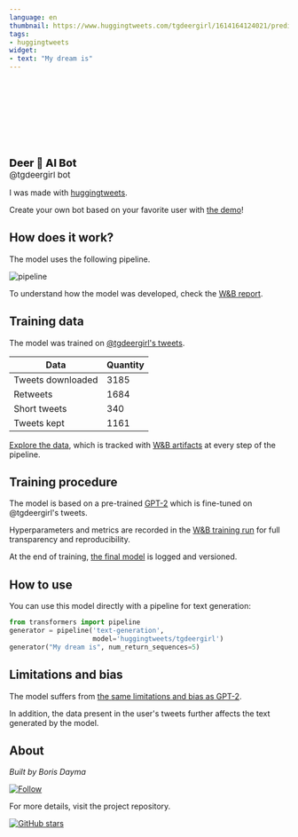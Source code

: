 ```yaml
---
language: en
thumbnail: https://www.huggingtweets.com/tgdeergirl/1614164124021/predictions.png
tags:
- huggingtweets
widget:
- text: "My dream is"
---
```


<div>
<div style="width: 132px; height:132px; border-radius: 50%; background-size: cover; background-image: url('https://pbs.twimg.com/profile_images/1363088947816132613/cRUOjRbD_400x400.jpg')">
</div>
<div style="margin-top: 8px; font-size: 19px; font-weight: 800">Deer 🤖 AI Bot </div>
<div style="font-size: 15px">@tgdeergirl bot</div>
</div>

I was made with [huggingtweets](https://github.com/borisdayma/huggingtweets).

Create your own bot based on your favorite user with [the demo](https://colab.research.google.com/github/borisdayma/huggingtweets/blob/master/huggingtweets-demo.ipynb)!

## How does it work?

The model uses the following pipeline.

![pipeline](https://github.com/borisdayma/huggingtweets/blob/master/img/pipeline.png?raw=true)

To understand how the model was developed, check the [W&B report](https://app.wandb.ai/wandb/huggingtweets/reports/HuggingTweets-Train-a-model-to-generate-tweets--VmlldzoxMTY5MjI).

## Training data

The model was trained on [@tgdeergirl's tweets](https://twitter.com/tgdeergirl).

| Data | Quantity |
| --- | --- |
| Tweets downloaded | 3185 |
| Retweets | 1684 |
| Short tweets | 340 |
| Tweets kept | 1161 |

[Explore the data](https://wandb.ai/wandb/huggingtweets/runs/p50b07q5/artifacts), which is tracked with [W&B artifacts](https://docs.wandb.com/artifacts) at every step of the pipeline.

## Training procedure

The model is based on a pre-trained [GPT-2](https://huggingface.co/gpt2) which is fine-tuned on @tgdeergirl's tweets.

Hyperparameters and metrics are recorded in the [W&B training run](https://wandb.ai/wandb/huggingtweets/runs/39yibmpr) for full transparency and reproducibility.

At the end of training, [the final model](https://wandb.ai/wandb/huggingtweets/runs/39yibmpr/artifacts) is logged and versioned.

## How to use

You can use this model directly with a pipeline for text generation:

```python
from transformers import pipeline
generator = pipeline('text-generation',
                     model='huggingtweets/tgdeergirl')
generator("My dream is", num_return_sequences=5)
```

## Limitations and bias

The model suffers from [the same limitations and bias as GPT-2](https://huggingface.co/gpt2#limitations-and-bias).

In addition, the data present in the user's tweets further affects the text generated by the model.

## About

*Built by Boris Dayma*

[![Follow](https://img.shields.io/twitter/follow/borisdayma?style=social)](https://twitter.com/intent/follow?screen_name=borisdayma)

For more details, visit the project repository.

[![GitHub stars](https://img.shields.io/github/stars/borisdayma/huggingtweets?style=social)](https://github.com/borisdayma/huggingtweets)
